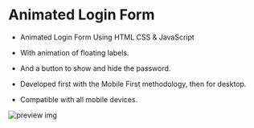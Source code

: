 # Animated Login Form

- Animated Login Form Using HTML CSS & JavaScript

- With animation of floating labels.
- And a button to show and hide the password.
- Developed first with the Mobile First methodology, then for desktop.
- Compatible with all mobile devices.

![preview img](/preview.png)

